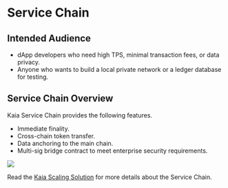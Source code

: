 # Service Chain

## Intended Audience <a id="intended-audience"></a>

- dApp developers who need high TPS, minimal transaction fees, or data privacy.
- Anyone who wants to build a local private network or a ledger database for testing.

## Service Chain Overview <a id="service-chain-overview"></a>

Kaia Service Chain provides the following features.

- Immediate finality.
- Cross-chain token transfer.
- Data anchoring to the main chain.
- Multi-sig bridge contract to meet enterprise security requirements.

![](/img/nodes/sc_connection.png)

Read the [Kaia Scaling Solution](../../learn/scaling-solutions.md) for more details about the Service Chain.
